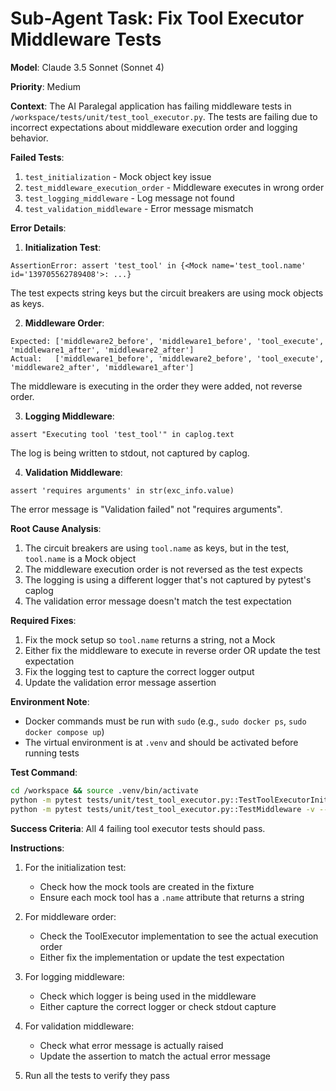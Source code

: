 # Sub-Agent Task: Fix Tool Executor Middleware Tests

**Model**: Claude 3.5 Sonnet (Sonnet 4)

**Priority**: Medium

**Context**: 
The AI Paralegal application has failing middleware tests in `/workspace/tests/unit/test_tool_executor.py`. The tests are failing due to incorrect expectations about middleware execution order and logging behavior.

**Failed Tests**:
1. `test_initialization` - Mock object key issue
2. `test_middleware_execution_order` - Middleware executes in wrong order
3. `test_logging_middleware` - Log message not found
4. `test_validation_middleware` - Error message mismatch

**Error Details**:

1. **Initialization Test**:
```
AssertionError: assert 'test_tool' in {<Mock name='test_tool.name' id='139705562789408'>: ...}
```
The test expects string keys but the circuit breakers are using mock objects as keys.

2. **Middleware Order**:
```
Expected: ['middleware2_before', 'middleware1_before', 'tool_execute', 'middleware1_after', 'middleware2_after']
Actual:   ['middleware1_before', 'middleware2_before', 'tool_execute', 'middleware2_after', 'middleware1_after']
```
The middleware is executing in the order they were added, not reverse order.

3. **Logging Middleware**:
```
assert "Executing tool 'test_tool'" in caplog.text
```
The log is being written to stdout, not captured by caplog.

4. **Validation Middleware**:
```
assert 'requires arguments' in str(exc_info.value)
```
The error message is "Validation failed" not "requires arguments".

**Root Cause Analysis**:
1. The circuit breakers are using `tool.name` as keys, but in the test, `tool.name` is a Mock object
2. The middleware execution order is not reversed as the test expects
3. The logging is using a different logger that's not captured by pytest's caplog
4. The validation error message doesn't match the test expectation

**Required Fixes**:
1. Fix the mock setup so `tool.name` returns a string, not a Mock
2. Either fix the middleware to execute in reverse order OR update the test expectation
3. Fix the logging test to capture the correct logger output
4. Update the validation error message assertion

**Environment Note**:
- Docker commands must be run with `sudo` (e.g., `sudo docker ps`, `sudo docker compose up`)
- The virtual environment is at `.venv` and should be activated before running tests

**Test Command**:
```bash
cd /workspace && source .venv/bin/activate
python -m pytest tests/unit/test_tool_executor.py::TestToolExecutorInitialization::test_initialization -v --no-cov
python -m pytest tests/unit/test_tool_executor.py::TestMiddleware -v --no-cov
```

**Success Criteria**:
All 4 failing tool executor tests should pass.

**Instructions**:
1. For the initialization test:
   - Check how the mock tools are created in the fixture
   - Ensure each mock tool has a `.name` attribute that returns a string
   
2. For middleware order:
   - Check the ToolExecutor implementation to see the actual execution order
   - Either fix the implementation or update the test expectation
   
3. For logging middleware:
   - Check which logger is being used in the middleware
   - Either capture the correct logger or check stdout capture
   
4. For validation middleware:
   - Check what error message is actually raised
   - Update the assertion to match the actual error message

5. Run all the tests to verify they pass